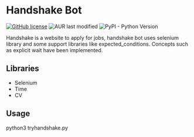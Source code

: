 # Handshake Bot

[![GitHub license](https://img.shields.io/github/license/diganthp/Handshake-Automation?color=dark)](https://github.com/diganthp/Handshake-Automation/blob/main/LICENSE)
![AUR last modified](https://img.shields.io/aur/last-modified/google-chrome)
![PyPI - Python Version](https://img.shields.io/badge/Python-3.5_to_3.9-blue)


Handshake is a website to apply for jobs, handshake bot uses selenium library and some support libraries like expected_conditions. Concepts such as explicit wait have been implemented. 

## Libraries

- Selenium
- Time
- CV

## Usage

python3 tryhandshake.py



